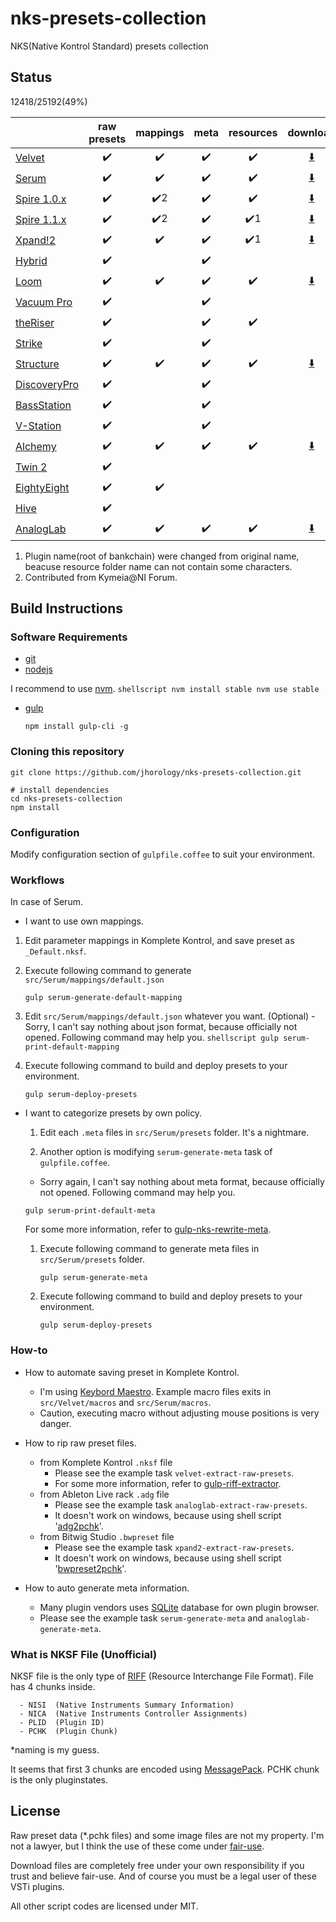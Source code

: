 # nks-presets-collection
NKS(Native Kontrol Standard) presets collection

## Status

12418/25192(49%)

|          |raw presets|mappings|meta|resources|download|
|----------|:---------:|:---:|:-------:|:------:|:-------:|
|[Velvet](http://www.airmusictech.com/product/velvet-2)|:heavy_check_mark:|:heavy_check_mark:|:heavy_check_mark:|:heavy_check_mark:|[:arrow_down:](https://www.dropbox.com/s/743wwd9c4ai936x/Velvet.zip?dl=0)|
|[Serum](https://xferrecords.com/products/serum)|:heavy_check_mark:|:heavy_check_mark:|:heavy_check_mark:|:heavy_check_mark:|[:arrow_down:](https://www.dropbox.com/s/02jll4mjpl2iwjw/Serum.zip?dl=0)|
|[Spire 1.0.x](http://www.reveal-sound.com/)|:heavy_check_mark:|:heavy_check_mark:2|:heavy_check_mark:|:heavy_check_mark:|[:arrow_down:](https://www.dropbox.com/s/yqm4bqbmj1n88cs/Spire.zip?dl=0)|
|[Spire 1.1.x](http://www.reveal-sound.com/)|:heavy_check_mark:|:heavy_check_mark:2|:heavy_check_mark:|:heavy_check_mark:1|[:arrow_down:](https://www.dropbox.com/s/eq371tcj8rdjhhb/Spire-1.1.zip?dl=0)|
|[Xpand!2](http://www.airmusictech.com/product/xpand2)|:heavy_check_mark:|:heavy_check_mark:|:heavy_check_mark:|:heavy_check_mark:1|[:arrow_down:](https://www.dropbox.com/s/gc4xpz9mo0adngu/Xpand%212.zip?dl=0)|
|[Hybrid](http://www.airmusictech.com/product/hybrid-3)|:heavy_check_mark:||:heavy_check_mark:||||
|[Loom](http://www.airmusictech.com/product/loom)|:heavy_check_mark:|:heavy_check_mark:|:heavy_check_mark:|:heavy_check_mark:|[:arrow_down:](https://www.dropbox.com/s/5a486tgstdqo8kh/Loom.zip?dl=0)|
|[Vacuum Pro](http://www.airmusictech.com/product/vacuum-pro)|:heavy_check_mark:||:heavy_check_mark:||||
|[theRiser](http://www.airmusictech.com/product/the-riser)|:heavy_check_mark:||:heavy_check_mark:|:heavy_check_mark:||
|[Strike](http://www.airmusictech.com/product/strike-2)|:heavy_check_mark:||:heavy_check_mark:||||
|[Structure](http://www.airmusictech.com/product/structure-2)|:heavy_check_mark:|:heavy_check_mark:|:heavy_check_mark:|:heavy_check_mark:|[:arrow_down:](https://www.dropbox.com/s/wpz2z8pbwv2r714/Structure.zip?dl=0)|
|[DiscoveryPro](http://www.discodsp.com/discoverypro/)|:heavy_check_mark:||:heavy_check_mark:||||
|[BassStation](http://us.novationmusic.com/software/bass-station#)|:heavy_check_mark:||:heavy_check_mark:||||
|[V-Station](http://us.novationmusic.com/software/v-station#)|:heavy_check_mark:||:heavy_check_mark:||||
|[Alchemy](https://www.camelaudio.com)|:heavy_check_mark:|:heavy_check_mark:|:heavy_check_mark:|:heavy_check_mark:|[:arrow_down:](https://www.dropbox.com/s/2u6547fsvl7yrz2/Alchemy.zip?dl=0)|
|[Twin 2](http://www.fabfilter.com/products/twin-2-powerful-synthesizer-plug-in)|:heavy_check_mark:||||||
|[EightyEight](http://sonivoxmi.com/products/details/eighty-eight-ensemble-2)|:heavy_check_mark:|:heavy_check_mark:|||||
|[Hive](https://www.u-he.com/cms/hive)|:heavy_check_mark:||||||
|[AnalogLab](http://www.arturia.com/products/analog-classics/analoglab)|:heavy_check_mark:|:heavy_check_mark:|:heavy_check_mark:|:heavy_check_mark:|[:arrow_down:](https://www.dropbox.com/s/82ew1f0vc603bhb/Analog%20Lab.zip?dl=0)|

 1. Plugin name(root of bankchain) were changed from original name, beacuse resource folder name can not contain some characters.
 2. Contributed from Kymeia@NI Forum.

## Build Instructions

### Software Requirements
  - [git](https://help.github.com/articles/set-up-git/)
  - [nodejs](https://nodejs.org)

  I recommend to use [nvm](https://github.com/creationix/nvm).
    ```shellscript
    nvm install stable
    nvm use stable
    ```

  - [gulp](http://gulpjs.com/)
    ```shellscript
    npm install gulp-cli -g
    ```

### Cloning this repository
```shellscript
git clone https://github.com/jhorology/nks-presets-collection.git

# install dependencies
cd nks-presets-collection
npm install
```

### Configuration
Modify configuration section of `gulpfile.coffee` to suit your environment.

### Workflows

In case of Serum.
 - I want to use own mappings.
  1. Edit parameter mappings in Komplete Kontrol, and save preset as `_Default.nksf`.

  1. Execute following command to generate `src/Serum/mappings/default.json`
     ```shellscript
     gulp serum-generate-default-mapping
     ```
  1. Edit `src/Serum/mappings/default.json` whatever you want. (Optional)
    - Sorry, I can't say nothing about json format, because officially not opened. Following command may help you.
    ```shellscript
    gulp serum-print-default-mapping
    ```

  1. Execute following command to build and deploy presets to your environment.
     ```shellscript
     gulp serum-deploy-presets
     ```

- I want to categorize presets by own policy.

  1. Edit each `.meta` files in `src/Serum/presets` folder. It's a nightmare.

  1. Another option is modifying `serum-generate-meta` task of `gulpfile.coffee`.
    - Sorry again, I can't say nothing about meta format, because officially not opened. Following command may help you.
    ```shellscript
    gulp serum-print-default-meta
    ```
    For some more information, refer to [gulp-nks-rewrite-meta](https://www.npmjs.com/package/gulp-nks-rewrite-meta).
  1. Execute following command to generate meta files in `src/Serum/presets` folder.
     ```shellscript
     gulp serum-generate-meta
     ```

  1. Execute following command to build and deploy presets to your environment.
     ```shellscript
     gulp serum-deploy-presets
     ```

### How-to

- How to automate saving preset in Komplete Kontrol.
  - I'm using [Keybord Maestro](https://www.keyboardmaestro.com). Example macro files exits in `src/Velvet/macros` and `src/Serum/macros`.
  - Caution, executing macro without adjusting mouse positions is very danger.

- How to rip raw preset files.
  - from Komplete Kontrol `.nksf` file
    - Please see the example task `velvet-extract-raw-presets`.
    - For some more information, refer to [gulp-riff-extractor](https://www.npmjs.com/package/gulp-riff-extractor).
  - from Ableton Live rack `.adg` file
    - Please see the example task `analoglab-extract-raw-presets`.
    - It doesn't work on windows, because using shell script '[adg2pchk](https://github.com/jhorology/nks-presets-collection/blob/master/tools/adg2pchk)'.
  - from Bitwig Studio `.bwpreset` file
    - Please see the example task `xpand2-extract-raw-presets`.
    - It doesn't work on windows, because using shell script '[bwpreset2pchk](https://github.com/jhorology/nks-presets-collection/blob/master/tools/bwpreset2pchk)'.

- How to auto generate meta information.
  - Many plugin vendors uses [SQLite](https://www.sqlite.org/) database for own plugin browser.  
  - Please see the example task `serum-generate-meta` and `analoglab-generate-meta`.

### What is NKSF File (Unofficial)
NKSF file is the only type of [RIFF](https://msdn.microsoft.com/en-us/library/windows/desktop/dd798636(v=vs.85).aspx) (Resource Interchange File Format). File has 4 chunks inside.
```
  - NISI  (Native Instruments Summary Information)
  - NICA  (Native Instruments Controller Assignments)
  - PLID  (Plugin ID)
  - PCHK  (Plugin Chunk)
 ```
*naming is my guess.

It seems that first 3 chunks are encoded using [MessagePack](http://msgpack.org). PCHK chunk is the only pluginstates.

## License

Raw preset data (*.pchk files) and some image files are not my property. I'm not a lawyer, but I think the use of these come under [fair-use](https://en.wikipedia.org/wiki/Fair_use).

Download files are completely free under your own responsibility if you trust and believe fair-use. And of course you must be a legal user of these VSTi plugins.

All other script codes are licensed under MIT.
